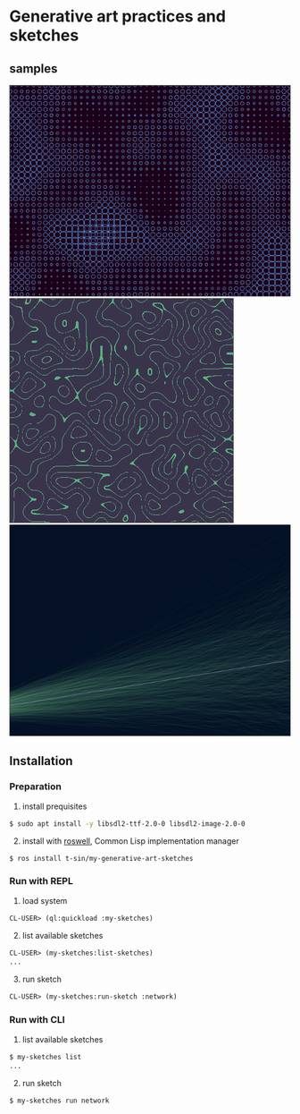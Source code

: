 # Generative art practices and sketches

## samples

![sample01](https://raw.githubusercontent.com/t-sin/my-generative-art-sketches/master/sample/01.png)
![sample02](https://raw.githubusercontent.com/t-sin/my-generative-art-sketches/master/sample/02.png)
![sample03](https://raw.githubusercontent.com/t-sin/my-generative-art-sketches/master/sample/03.png)

## Installation

### Preparation

1. install prequisites

```sh
$ sudo apt install -y libsdl2-ttf-2.0-0 libsdl2-image-2.0-0
```

2. install with [roswell](https://github.com/roswell/roswell), Common Lisp implementation manager

```sh
$ ros install t-sin/my-generative-art-sketches
```

### Run with REPL

1. load system

```lisp
CL-USER> (ql:quickload :my-sketches)
```

2. list available sketches

```lisp
CL-USER> (my-sketches:list-sketches)
...
```

3. run sketch

```lisp
CL-USER> (my-sketches:run-sketch :network)
```

### Run with CLI

1. list available sketches

```sh
$ my-sketches list
...
```

2. run sketch

```sh
$ my-sketches run network
```
